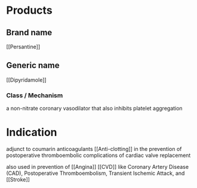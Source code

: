 # Products

## Brand name
[[Persantine]]

## Generic name
[[Dipyridamole]]

### Class / Mechanism
a non-nitrate coronary vasodilator that also inhibits platelet aggregation


# Indication
adjunct to coumarin anticoagulants [[Anti-clotting]] in the prevention of postoperative thromboembolic complications of cardiac valve replacement 

also used in prevention of [[Angina]]
[[CVD]] like Coronary Artery Disease (CAD), Postoperative Thromboembolism, Transient Ischemic Attack, and [[Stroke]]